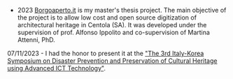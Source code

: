- <strng>2023</strong> [Borgoaperto.it](borgoaperto.it) is my master's thesis project. The main objective of the project is to allow low cost and open source digitization of architectural heritage in Centola (SA).
It was developed under the supervision of prof. Alfonso Ippolito and co-supervision of Martina Attenni, PhD.

07/11/2023 - I had the honor to present it at the ["The 3rd Italy-Korea Symposium on Disaster Prevention and Preservation of Cultural Heritage using Advanced ICT Technology"](https://www.eventi.enea.it/tutti-gli-eventi-enea/3rd-italy-korea-symposium.html).
